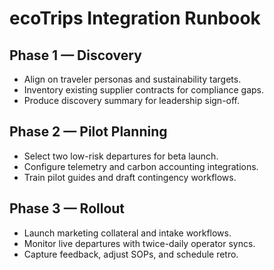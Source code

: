 # ecoTrips Integration Runbook

## Phase 1 — Discovery
- Align on traveler personas and sustainability targets.
- Inventory existing supplier contracts for compliance gaps.
- Produce discovery summary for leadership sign-off.

## Phase 2 — Pilot Planning
- Select two low-risk departures for beta launch.
- Configure telemetry and carbon accounting integrations.
- Train pilot guides and draft contingency workflows.

## Phase 3 — Rollout
- Launch marketing collateral and intake workflows.
- Monitor live departures with twice-daily operator syncs.
- Capture feedback, adjust SOPs, and schedule retro.
